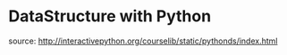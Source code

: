 # DataStructure with Python

source: http://interactivepython.org/courselib/static/pythonds/index.html
